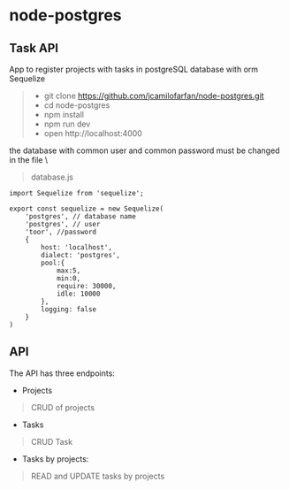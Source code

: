 # node-postgres


## Task API
App to register projects with tasks in postgreSQL database with orm Sequelize

> - git clone https://github.com/jcamilofarfan/node-postgres.git
> - cd node-postgres
> - npm install
> - npm run dev
> - open http://localhost:4000

the database with common user and common password must be changed in the file \
>database.js

    import Sequelize from 'sequelize';

    export const sequelize = new Sequelize(
        'postgres', // database name
        'postgres', // user
        'toor', //password
        {
            host: 'localhost',
            dialect: 'postgres',
            pool:{
                max:5,
                min:0,
                require: 30000,
                idle: 10000
            },
            logging: false
        }
    )


## API

The API has three endpoints:
* Projects
> CRUD of projects
* Tasks
> CRUD Task
* Tasks by projects:
> READ and UPDATE tasks by projects